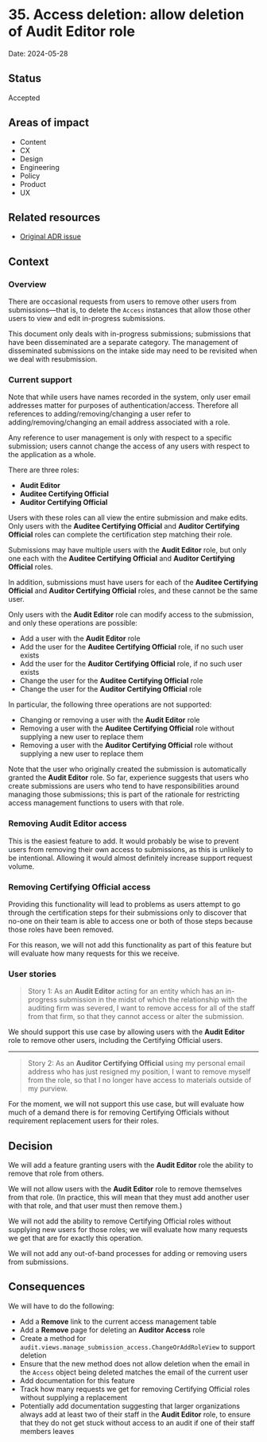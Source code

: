 # 35. Access deletion: allow deletion of Audit Editor role

Date: 2024-05-28

## Status

Accepted

## Areas of impact

*   Content
*   CX
*   Design
*   Engineering
*   Policy
*   Product
*   UX

## Related resources

*   [Original ADR issue](https://github.com/GSA-TTS/FAC/issues/3881)

## Context

### Overview

There are occasional requests from users to remove other users from submissions—that is, to delete the `Access` instances that allow those other users to view and edit in-progress submissions.

This document only deals with in-progress submissions; submissions that have been disseminated are a separate category. The management of disseminated submissions on the intake side may need to be revisited when we deal with resubmission.

### Current support

Note that while users have names recorded in the system, only user email addresses matter for purposes of authentication/access. Therefore all references to adding/removing/changing a user refer to adding/removing/changing an email address associated with a role.

Any reference to user management is only with respect to a specific submission; users cannot change the access of any users with respect to the application as a whole.

There are three roles:

*   **Audit Editor**
*   **Auditee Certifying Official**
*   **Auditor Certifying Official**

Users with these roles can all view the entire submission and make edits. Only users with the **Auditee Certifying Official** and **Auditor Certifying Official** roles can complete the certification step matching their role.

Submissions may have multiple users with the **Audit Editor** role, but only one each with the **Auditee Certifying Official** and **Auditor Certifying Official** roles.

In addition, submissions must have users for each of the **Auditee Certifying Official** and **Auditor Certifying Official** roles, and these cannot be the same user.

Only users with the **Audit Editor** role can modify access to the submission, and only these operations are possible:

*   Add a user with the **Audit Editor** role
*   Add the user for the **Auditee Certifying Official** role, if no such user exists
*   Add the user for the **Auditor Certifying Official** role, if no such user exists
*   Change the user for the **Auditee Certifying Official** role
*   Change the user for the **Auditor Certifying Official** role

In particular, the following three operations are not supported:

*   Changing or removing a user with the **Audit Editor** role
*   Removing a user with the **Auditee Certifying Official** role without supplying a new user to replace them
*   Removing a user with the **Auditor Certifying Official** role without supplying a new user to replace them

Note that the user who originally created the submission is automatically granted the **Audit Editor** role. So far, experience suggests that users who create submissions are users who tend to have responsibilities around managing those submissions; this is part of the rationale for restricting access management functions to users with that role.

### Removing Audit Editor access

This is the easiest feature to add. It would probably be wise to prevent users from removing their own access to submissions, as this is unlikely to be intentional. Allowing it would almost definitely increase support request volume.

### Removing Certifying Official access

Providing this functionality will lead to problems as users attempt to go through the certification steps for their submissions only to discover that no-one on their team is able to access one or both of those steps because those roles have been removed.

For this reason, we will not add this functionality as part of this feature but will evaluate how many requests for this we receive.

### User stories

> Story 1: As an **Audit Editor** acting for an entity which has an in-progress submission in the midst of which the relationship with the auditing firm was severed, I want to remove access for all of the staff from that firm, so that they cannot access or alter the submission.

We should support this use case by allowing users with the **Audit Editor** role to remove other users, including the Certifying Official users.

-----

> Story 2: As an **Auditor Certifying Official** using my personal email address who has just resigned my position, I want to remove myself from the role, so that I no longer have access to materials outside of my purview.

For the moment, we will not support this use case, but will evaluate how much of a demand there is for removing Certifying Officials without requirement replacement users for their roles.

## Decision

We will add a feature granting users with the **Audit Editor** role the ability to remove that role from others.

We will not allow users with the **Audit Editor** role to remove themselves from that role. (In practice, this will mean that they must add another user with that role, and that user must then remove them.)

We will not add the ability to remove Certifying Official roles without supplying new users for those roles; we will evaluate how many requests we get that are for exactly this operation.

We will not add any out-of-band processes for adding or removing users from submissions.

## Consequences

We will have to do the following:

*   Add a **Remove** link to the current access management table
*   Add a **Remove** page for deleting an **Auditor Access** role
*   Create a method for `audit.views.manage_submission_access.ChangeOrAddRoleView` to support deletion
*   Ensure that the new method does not allow deletion when the email in the `Access` object being deleted matches the email of the current user
*   Add documentation for this feature
*   Track how many requests we get for removing Certifying Official roles without supplying a replacement
*   Potentially add documentation suggesting that larger organizations always add at least two of their staff in the **Audit Editor** role, to ensure that they do not get stuck without access to an audit if one of their staff members leaves
